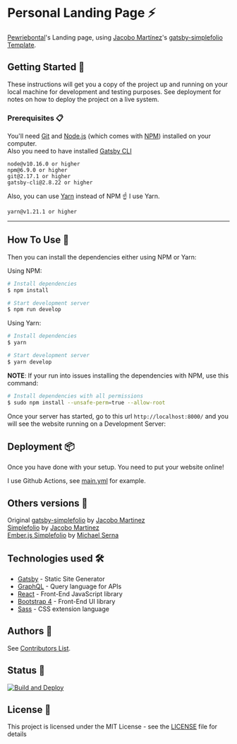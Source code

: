 # Personal Landing Page ⚡️

[Pewriebontal](https://github.com/pewriebontal)'s Landing page, using [Jacobo Martínez](https://github.com/cobidev)'s [gatsby-simplefolio Template](https://github.com/cobidev/gatsby-simplefolio).

## Getting Started 🚀

These instructions will get you a copy of the project up and running on your local machine for development and testing purposes. See deployment for notes on how to deploy the project on a live system.

### Prerequisites 📋

You'll need [Git](https://git-scm.com) and [Node.js](https://nodejs.org/en/download/) (which comes with [NPM](http://npmjs.com)) installed on your computer.\
Also you need to have installed [Gatsby CLI](https://www.gatsbyjs.org/docs/quick-start/)

```
node@v10.16.0 or higher
npm@6.9.0 or higher
git@2.17.1 or higher
gatsby-cli@2.8.22 or higher
```

Also, you can use [Yarn](https://yarnpkg.com/) instead of NPM ☝️ I use Yarn.

```
yarn@v1.21.1 or higher
```

---

## How To Use 🔧

Then you can install the dependencies either using NPM or Yarn:

Using NPM:

```bash
# Install dependencies
$ npm install

# Start development server
$ npm run develop
```

Using Yarn:

```bash
# Install dependencies
$ yarn

# Start development server
$ yarn develop
```

**NOTE**:
If your run into issues installing the dependencies with NPM, use this command:

```bash
# Install dependencies with all permissions
$ sudo npm install --unsafe-perm=true --allow-root
```

Once your server has started, go to this url `http://localhost:8000/` and you will see the website running on a Development Server:

## Deployment 📦

Once you have done with your setup. You need to put your website online!

I use Github Actions, see [main.yml](.github/workflows/main.yml) for example.

## Others versions 👥

Original [gatsby-simplefolio](https://github.com/cobidev/gatsby-simplefolio) by [Jacobo Martinez](https://github.com/cobidev)\
[Simplefolio](https://github.com/cobidev/simplefolio) by [Jacobo Martinez](https://github.com/cobidev)\
[Ember.js Simplefolio](https://github.com/sernadesigns/simplefolio-ember) by [Michael Serna](https://github.com/sernadesigns)

## Technologies used 🛠️

- [Gatsby](https://www.gatsbyjs.org/) - Static Site Generator
- [GraphQL](https://graphql.org/) - Query language for APIs
- [React](https://es.reactjs.org/) - Front-End JavaScript library
- [Bootstrap 4](https://getbootstrap.com/docs/4.3/getting-started/introduction/) - Front-End UI library
- [Sass](https://sass-lang.com/documentation) - CSS extension language

## Authors 👥

See [Contributors List](https://github.com/pewriebontal/pewriebontal.github.io/graphs/contributors).

## Status 🚀

[![Build and Deploy](https://github.com/pewriebontal/pewriebontal.github.io/actions/workflows/main.yml/badge.svg)](https://github.com/pewriebontal/pewriebontal.github.io/actions/workflows/main.yml)

## License 🔑

This project is licensed under the MIT License - see the [LICENSE](LICENSE) file for details
